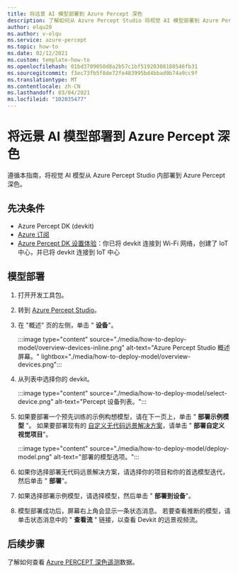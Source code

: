 ```yaml
---
title: 将远景 AI 模型部署到 Azure Percept 深色
description: 了解如何从 Azure Percept Studio 将视觉 AI 模型部署到 Azure Percept 深色
author: elqu20
ms.author: v-elqu
ms.service: azure-percept
ms.topic: how-to
ms.date: 02/12/2021
ms.custom: template-how-to
ms.openlocfilehash: 01bd3709050d8a2b57c1bf51920308188546fb31
ms.sourcegitcommit: f3ec73fb5f8de72fe483995bd4bbad9b74a9cc9f
ms.translationtype: MT
ms.contentlocale: zh-CN
ms.lasthandoff: 03/04/2021
ms.locfileid: "102035477"
---
```

# <a name="deploy-a-vision-ai-model-to-your-azure-percept-dk"></a>将远景 AI 模型部署到 Azure Percept 深色

遵循本指南，将视觉 AI 模型从 Azure Percept Studio 内部署到 Azure Percept 深色。

## <a name="prerequisites"></a>先决条件

- Azure Percept DK (devkit)
- [Azure 订阅](https://azure.microsoft.com/free/)
- [Azure Percept DK 设置体验](./quickstart-percept-dk-set-up.md)：你已将 devkit 连接到 Wi-Fi 网络，创建了 IoT 中心，并已将 devkit 连接到 IoT 中心

## <a name="model-deployment"></a>模型部署

1. 打开开发工具包。

1. 转到 [Azure Percept Studio](https://go.microsoft.com/fwlink/?linkid=2135819)。

1. 在 "概述" 页的左侧，单击 " **设备**"。

    :::image type="content" source="./media/how-to-deploy-model/overview-devices-inline.png" alt-text="Azure Percept Studio 概述屏幕。" lightbox="./media/how-to-deploy-model/overview-devices.png":::

1. 从列表中选择你的 devkit。

    :::image type="content" source="./media/how-to-deploy-model/select-device.png" alt-text="Percept 设备列表。":::

1. 如果要部署一个预先训练的示例构想模型，请在下一页上，单击 " **部署示例模型** "。 如果要部署现有的 [自定义无代码远景解决方案](./tutorial-nocode-vision.md)，请单击 " **部署自定义视觉项目**"。

    :::image type="content" source="./media/how-to-deploy-model/deploy-model.png" alt-text="部署的模型选项。":::

1. 如果你选择部署无代码远景解决方案，请选择你的项目和你的首选模型迭代，然后单击 " **部署**"。

1. 如果选择部署示例模型，请选择模型，然后单击 " **部署到设备**"。

1. 模型部署成功后，屏幕右上角会显示一条状态消息。 若要查看推断的模型，请单击状态消息中的 " **查看流** " 链接，以查看 Devkit 的远景视频流。

## <a name="next-steps"></a>后续步骤

了解如何查看 [Azure PERCEPT 深色遥测](how-to-view-telemetry.md)数据。